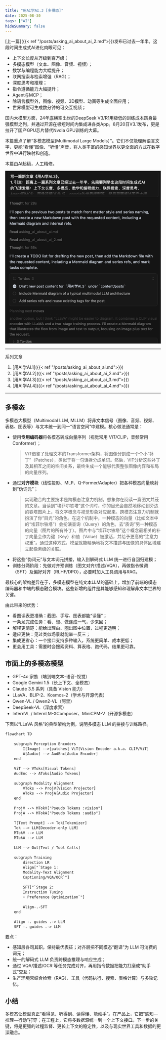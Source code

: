 ```yaml
---
title: "用AI学AI.3 [多模态]"
date: 2025-08-30
tags: ["AI"]
hideSummary: false
---
```


[上一篇]({{< ref "/posts/asking_ai_about_ai_2.md">}})发布已过去一年半，这段时间生成式AI进化肉眼可见：
- 上下文长度从万级到百万级；
- 多模态模型（文本、图像、音频、视频）；
- 数学与编程能力大幅提升；
- 联网搜索与检索增强（RAG）；
- 深度思考和推理；
- 指令遵循能力大幅提升；
- Agent与MCP；
- 除语言模型外，图像、视频、3D模型、动画等生成全面应用；
- 世界模型可生成数分钟的可交互视频；

国内大模型方面，24年底横空出世的DeepSeek V3/R1用极低的训练成本跻身最强模型之列，并通过开源在极短时间内集成进各类App。8月20日V3.1发布，更是拉开了国产GPU芯片替代Nvdia GPU训练的大幕。

本篇重点了解“多模态模型(Multimodal Large Models）”。它们不仅能理解语言文字，更能“看懂”图像、“听懂”声音，将人类丰富的感知世界以更全面的方式在数字世界中进行映射和创造。

本篇由AI起稿，人工精修。

![the_prompt](/asking_ai_about_ai_3/the_prompt.png)


---
系列文章
1. [用AI学AI.1]({{< ref "/posts/asking_ai_about_ai.md">}})
2. [用AI学AI.2]({{< ref "/posts/asking_ai_about_ai_2.md">}})
3. [用AI学AI.3]({{< ref "/posts/asking_ai_about_ai_3.md">}})
4. [用AI学AI.4]({{< ref "/posts/asking_ai_about_ai_4.md">}})

---

## 多模态

多模态大模型（Multimodal LLM, MLLM）将非文本信号（图像、音频、视频、表格、图表等）与文本统一到同一“语言空间”中建模。核心做法通常是：
- 使用**专用编码器**将各模态转成向量序列（视觉常用 ViT/CLIP，音频常用 Conformer）；
    > ViT借鉴了处理文本的Transformer架构，将图像分割成一个个小“补丁”（Patches），类似于将一句话拆分成单词。然后，ViT分析这些补丁及其相互之间的空间关系，最终生成一个能够代表整张图像内容和布局的向量序列。
- 通过**对齐模块**（线性投影、MLP、Q-Former/Adapter）把各种模态向量映射到“伪词元”；
    > 实现融合的主要技术是跨模态注意力机制。想象你在阅读一篇图文并茂的文章。当读到“埃菲尔铁塔”这个词时，你的目光会自然地移动到旁边的铁塔图片上，将文字概念与视觉形象对应起来。跨模态注意力机制就扮演了你“目光”的角色。在这个机制中，一种模态的向量（比如文本中的“埃菲尔铁塔”）会扮演查询（Query）的角色，去“质询”另一种模态的向量（图片的所有补丁）。图片中与“埃菲尔铁塔”这个概念最相关的补丁向量会作为键（Key）和值（Value）被激活，并给予更高的“注意力权重”。通过这种方式，模型就能精确地将文本描述与图像的具体区域建立起像素级的关联。
- 将这些“伪词元”与文本词元拼接，输入到解码式 LLM 统一进行自回归建模；
- 训练分两阶段：先做对齐预训练（图文对齐/描述/VQA），再做指令微调（SFT）及偏好对齐（RLHF/DPO），必要时加入工具调用与RAG。

最核心的架构差异在于，多模态模型在纯文本LLM的基础上，增加了前端的模态编码器和中端的模态融合模块。这些新增的组件是其能够感知和理解非文本世界的关键。

由此带来的优势：
- 看图读表更准确：截图、手写、图表都能“读懂”；
- 一条龙完成任务：看、想、做连成一气，少来回；
- 解释更清楚：能给出理由、圈出图中位置，过程更透明；
- 适应更快：见过类似场景就能举一反三；
- 集成更省心：一个接口支持多种输入，系统更简单、成本更低；
- 更会用工具：需要时会搜索资料、算表格、跑代码，结果更可靠。

## 市面上的多模态模型

- GPT-4o 家族（端到端文本-语音-视觉）
- Google Gemini 1.5（长上下文、全模态）
- Claude 3.5 系列（具备 Vision 能力）
- LLaVA、BLIP-2、Kosmos-2（学术与开源代表）
- Qwen-VL / Qwen2-VL（阿里）
- DeepSeek-VL（深度求索）
- InternVL / InternLM-XComposer、MiniCPM-V（开源多模态）

下面以“LLaVA 风格”的典型架构为例，说明多模态 LLM 的拼接与训练路径。


```mermaid
flowchart TD

    subgraph Perception Encoders
        I[Image] -->|patches| ViT[Vision Encoder a.k.a. CLIP/ViT]
        A[Audio] --> AudEnc[Audio Encoder]
    end

    ViT --> VToks[Visual Tokens]
    AudEnc --> AToks[Audio Tokens]

    subgraph Modality Alignment
        VToks --> ProjV[Vision Projector]
        AToks --> ProjA[Audio Projector]
    end

    ProjV --> MTokV["Pseudo Tokens :vision"]
    ProjA --> MTokA["Pseudo Tokens :audio"]

    T[Text Prompt] --> Tok[Tokenizer]
    Tok --> LLM[Decoder-only LLM]
    MTokV --> LLM
    MTokA --> LLM

    LLM --> Out[Text / Tool Calls]

    subgraph Training
        direction LR
        Align["`Stage 1: 
        Modality-Text Alignment
        Captioning/VQA/OCR`"]

        SFT["`Stage 2: 
        Instruction Tuning
        + Preference Optimization`"]

        Align-.-SFT
    end

    Align -. guides .-> LLM
    SFT -. guides .-> LLM
```

要点：
- 感知层各司其职，保持最优表征；对齐层把不同模态“翻译”为 LLM 可消费的词元；
- 统一的解码式 LLM 负责跨模态推理与响应生成；
- 通过 VQA/描述/OCR 等任务完成对齐，再用指令数据把能力打磨成“助手式”交互；
- 生产环境常结合检索（RAG）、工具（代码执行、搜索、表格计算）与多轮记忆。

## 小结

多模态让模型真正“看得见、听得到、读得懂、能动手”。在产品上，它把“感知—推理—行动”打穿；在工程上，它将多数据源统一到一个上下文接口。下一步的关键，将是更强的过程监督、更长上下文的稳定性，以及与现实世界工具和数据的更深融合。


